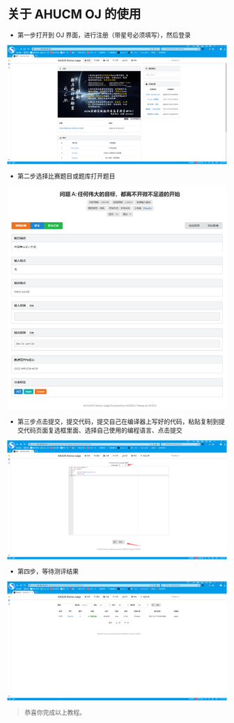 # 关于 AHUCM OJ 的使用

+ 第一步打开到 OJ 界面，进行注册（带星号必须填写），然后登录
  
![img](assets/images/posts/SetVSCode/AHUCM-OJ/2022-10-17-1.png)

+ 第二步选择比赛题目或题库打开题目

![img](assets/images/posts/SetVSCode/AHUCM-OJ/2022-10-17-2.png)

+ 第三步点击提交，提交代码，提交自己在编译器上写好的代码，粘贴复制到提交代码页面复选框里面、选择自己使用的编程语言、点击提交
  
![img](assets/images/posts/SetVSCode/AHUCM-OJ/2022-10-17-3.png)

+ 第四步，等待测评结果
  
![img](assets/images/posts/SetVSCode/AHUCM-OJ/2022-10-17-4.png)

> 恭喜你完成以上教程。